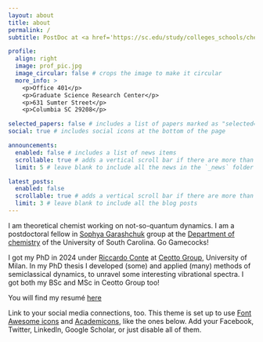 ```yaml
---
layout: about
title: about
permalink: /
subtitle: PostDoc at <a href='https://sc.edu/study/colleges_schools/chemistry_and_biochemistry/index.php'>University of South Carolina</a> Department of Chemistry and Biochemistry

profile:
  align: right
  image: prof_pic.jpg
  image_circular: false # crops the image to make it circular
  more_info: >
    <p>Office 401</p>
    <p>Graduate Science Research Center</p>
    <p>631 Sumter Street</p>
    <p>Columbia SC 29208</p>

selected_papers: false # includes a list of papers marked as "selected={true}"
social: true # includes social icons at the bottom of the page

announcements:
  enabled: false # includes a list of news items
  scrollable: true # adds a vertical scroll bar if there are more than 3 news items
  limit: 5 # leave blank to include all the news in the `_news` folder

latest_posts:
  enabled: false
  scrollable: true # adds a vertical scroll bar if there are more than 3 new posts items
  limit: 3 # leave blank to include all the blog posts
---
```


I am theoretical chemist working on not-so-quantum dynamics. I am a postdoctoral fellow in [Sophya Garashchuk](https://sc.edu/study/colleges_schools/chemistry_and_biochemistry/our_people/directory/garashchuk_sophya.php) group at the [Department of chemistry](https://sc.edu/study/colleges_schools/chemistry_and_biochemistry/index.php) of the University of South Carolina. Go Gamecocks!

I got my PhD in 2024 under [Riccardo Conte](https://sites.unimi.it/ceotto/about_RiccardoConte.html) at [Ceotto Group](https://sites.unimi.it/ceotto/index.html), University of Milan. In my PhD thesis I developed (some) and applied (many) methods of semiclassical dynamics, to unravel some interesting vibrational spectra. I got both my BSc and MSc in Ceotto Group too!

You will find my resumé [here](assets/pdf/GBotti_resume.pdf)

Link to your social media connections, too. This theme is set up to use [Font Awesome icons](https://fontawesome.com/) and [Academicons](https://jpswalsh.github.io/academicons/), like the ones below. Add your Facebook, Twitter, LinkedIn, Google Scholar, or just disable all of them.
